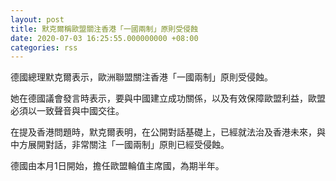 ```yaml
---
layout: post
title: 默克爾稱歐盟關注香港「一國兩制」原則受侵蝕
date: 2020-07-03 16:25:55.000000000 +08:00
categories: rss
---
```


德國總理默克爾表示，歐洲聯盟關注香港「一國兩制」原則受侵蝕。

她在德國議會發言時表示，要與中國建立成功關係，以及有效保障歐盟利益，歐盟必須以一致聲音與中國交往。

在提及香港問題時，默克爾表明，在公開對話基礎上，已經就法治及香港未來，與中方展開對話，非常關注「一國兩制」原則已經受侵蝕。

德國由本月1日開始，擔任歐盟輪值主席國，為期半年。
